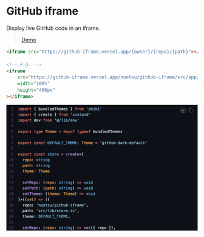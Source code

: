 # GitHub iframe

Display live GitHub code in an iframe.

> [Demo](https://github-iframe.vercel.app)

```html
<iframe src="https://github-iframe.vercel.app/{owner}/{repo}/{path}"></iframe>

<!-- e.g. -->
<iframe
	src="https://github-iframe.vercel.app/nuotsu/github-iframe/src/app/globals.css"
	width="100%"
	height="400px"
></iframe>
```

![](./public/iframe.png)
